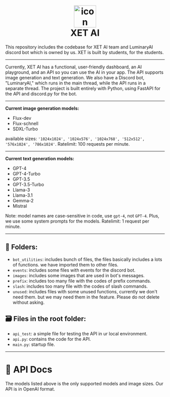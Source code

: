 <h1 align="center">
  <img src="https://cdn.discordapp.com/attachments/1201176761422061678/1333426938626314240/logo.png?ex=6798da1c&is=6797889c&hm=63ddfbf2a12f60dc331a1fb0138f4aef6a2afea2d883f006bf67d4f345b4bfb0&" alt="icon" width="70"><br>
  XET AI
</h1>

This repository includes the codebase for XET AI team and LuminaryAI discord bot which is owned by us. XET is built by students, for the students.

<hr>

Currently, XET AI has a functional, user-friendly dashboard, an AI playground, and an API so you can use the AI in your app. The API supports image generation and text generation. We also have a Discord bot, "LuminaryAI," which runs in the main thread, while the API runs in a separate thread. The project is built entirely with Python, using FastAPI for the API and discord.py for the bot.

<hr>

**Current image generation models:**
* Flux-dev
* Flux-schnell
* SDXL-Turbo

available sizes: `'1024x1024', '1024x576', '1024x768', '512x512', '576x1024', '786x1024'`.
Ratelimit: 100 requests per minute.

<hr>

**Current text generation models:**
* GPT-4
* GPT-4-Turbo
* GPT-3.5
* GPT-3.5-Turbo
* Llama-3
* Llama-3.1
* Gemma-2
* Mistral

Note: model names are case-sensitive in code, use `gpt-4`, not `GPT-4`. Plus, we use some system prompts for the models.
Ratelimit: 1 request per minute.

<hr>

## 📁 Folders:
* `bot_utilities`: includes bunch of files, the files basically includes a lots of functions. we have imported them to other files.
* `events`: includes some files with events for the discord bot.
* `images`: includes some images that are used in bot's messages.
* `prefix`: includes too many file with the codes of prefix commands.
* `slash`: includes too many file with the codes of slash commands.
* `unused`: includes files with some unused functions, currently we don't need them. but we may need them in the feature. Please do not delete without asking.

## 🗃️ Files in the root folder:
* `api_test`: a simple file for testing the API in ur local environment.
* `api.py`: contains the code for the API.
* `main.py`: startup file.

<hr>

# 📄 API Docs

The models listed above is the only supported models and image sizes. Our API is in OpenAI format.